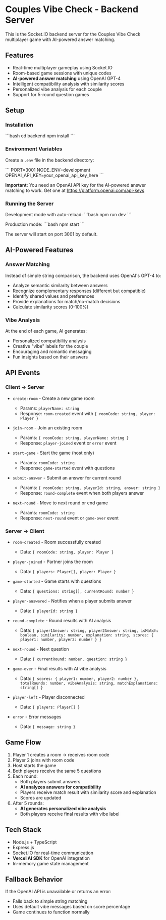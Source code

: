 # Couples Vibe Check - Backend Server

This is the Socket.IO backend server for the Couples Vibe Check multiplayer game with AI-powered answer matching.

## Features

- Real-time multiplayer gameplay using Socket.IO
- Room-based game sessions with unique codes
- **AI-powered answer matching** using OpenAI GPT-4
- Intelligent compatibility analysis with similarity scores
- Personalized vibe analysis for each couple
- Support for 5-round question games

## Setup

### Installation

\`\`\`bash
cd backend
npm install
\`\`\`

### Environment Variables

Create a `.env` file in the backend directory:

\`\`\`
PORT=3001
NODE_ENV=development
OPENAI_API_KEY=your_openai_api_key_here
\`\`\`

**Important:** You need an OpenAI API key for the AI-powered answer matching to work. Get one at https://platform.openai.com/api-keys

### Running the Server

Development mode with auto-reload:
\`\`\`bash
npm run dev
\`\`\`

Production mode:
\`\`\`bash
npm start
\`\`\`

The server will start on port 3001 by default.

## AI-Powered Features

### Answer Matching

Instead of simple string comparison, the backend uses OpenAI's GPT-4 to:
- Analyze semantic similarity between answers
- Recognize complementary responses (different but compatible)
- Identify shared values and preferences
- Provide explanations for match/no-match decisions
- Calculate similarity scores (0-100%)

### Vibe Analysis

At the end of each game, AI generates:
- Personalized compatibility analysis
- Creative "vibe" labels for the couple
- Encouraging and romantic messaging
- Fun insights based on their answers

## API Events

### Client → Server

- `create-room` - Create a new game room
  - Params: `playerName: string`
  - Response: `room-created` event with `{ roomCode: string, player: Player }`

- `join-room` - Join an existing room
  - Params: `{ roomCode: string, playerName: string }`
  - Response: `player-joined` event or `error` event

- `start-game` - Start the game (host only)
  - Params: `roomCode: string`
  - Response: `game-started` event with questions

- `submit-answer` - Submit an answer for current round
  - Params: `{ roomCode: string, playerId: string, answer: string }`
  - Response: `round-complete` event when both players answer

- `next-round` - Move to next round or end game
  - Params: `roomCode: string`
  - Response: `next-round` event or `game-over` event

### Server → Client

- `room-created` - Room successfully created
  - Data: `{ roomCode: string, player: Player }`

- `player-joined` - Partner joins the room
  - Data: `{ players: Player[], player: Player }`

- `game-started` - Game starts with questions
  - Data: `{ questions: string[], currentRound: number }`

- `player-answered` - Notifies when a player submits answer
  - Data: `{ playerId: string }`

- `round-complete` - Round results with AI analysis
  - Data: `{ player1Answer: string, player2Answer: string, isMatch: boolean, similarity: number, explanation: string, scores: { player1: number, player2: number } }`

- `next-round` - Next question
  - Data: `{ currentRound: number, question: string }`

- `game-over` - Final results with AI vibe analysis
  - Data: `{ scores: { player1: number, player2: number }, totalRounds: number, vibeAnalysis: string, matchExplanations: string[] }`

- `player-left` - Player disconnected
  - Data: `{ players: Player[] }`

- `error` - Error messages
  - Data: `{ message: string }`

## Game Flow

1. Player 1 creates a room → receives room code
2. Player 2 joins with room code
3. Host starts the game
4. Both players receive the same 5 questions
5. Each round:
   - Both players submit answers
   - **AI analyzes answers for compatibility**
   - Players receive match result with similarity score and explanation
   - Scores are updated
6. After 5 rounds:
   - **AI generates personalized vibe analysis**
   - Both players receive final results with vibe label

## Tech Stack

- Node.js + TypeScript
- Express.js
- Socket.IO for real-time communication
- **Vercel AI SDK** for OpenAI integration
- In-memory game state management

## Fallback Behavior

If the OpenAI API is unavailable or returns an error:
- Falls back to simple string matching
- Uses default vibe messages based on score percentage
- Game continues to function normally
